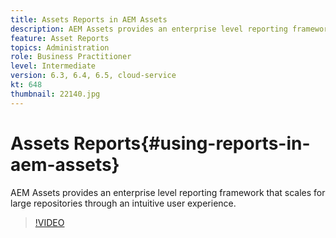 ```yaml
---
title: Assets Reports in AEM Assets
description: AEM Assets provides an enterprise level reporting framework that scales for large repositories through an intuitive user experience. 
feature: Asset Reports
topics: Administration
role: Business Practitioner
level: Intermediate
version: 6.3, 6.4, 6.5, cloud-service
kt: 648
thumbnail: 22140.jpg
---
```


# Assets Reports{#using-reports-in-aem-assets}

AEM Assets provides an enterprise level reporting framework that scales for large repositories through an intuitive user experience.

>[!VIDEO](https://video.tv.adobe.com/v/22140/?quality=12&learn=on)

